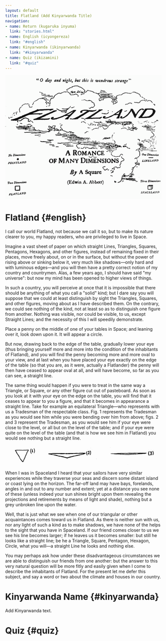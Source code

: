 ```yaml
---
layout: default
title: Flatland (Add Kinyarwanda Title)
navigation:
- name: Return (kugaruka inyuma)
  link: "stories.html"
- name: English (icyongereza)
  link: "#english"
- name: Kinyarwanda (ikinyarwanda)
  link: "#kinyarwanda"
- name: Quiz (ikizamini)
  link: "#quiz"
---
```


![](img/flatland_title.png)

# Flatland {#english}

I call our world Flatland, not because we call it so, but to make its nature clearer to you, my happy readers, who are privileged to live in Space.

Imagine a vast sheet of paper on which straight Lines, Triangles, Squares, Pentagons, Hexagons, and other figures, instead of remaining fixed in their places, move freely about, on or in the surface, but without the power of rising above or sinking below it, very much like shadows—only hard and with luminous edges—and you will then have a pretty correct notion of my country and countrymen.
Alas, a few years ago, I should have said "my universe": but now my mind has been opened to higher views of things.

In such a country, you will perceive at once that it is impossible that there should be anything of what you call a "solid" kind; but I dare say you will suppose that we could at least distinguish by sight the Triangles, Squares, and other figures, moving about as I have described them.
On the contrary, we could see nothing of the kind, not at least so as to distinguish one figure from another.
Nothing was visible, nor could be visible, to us, except Straight Lines; and the necessity of this I will speedily demonstrate.

Place a penny on the middle of one of your tables in Space; and leaning over it, look down upon it.
It will appear a circle.

But now, drawing back to the edge of the table, gradually lower your eye (thus bringing yourself more and more into the condition of the inhabitants of Flatland), and you will find the penny becoming more and more oval to your view, and at last when you have placed your eye exactly on the edge of the table (so that you are, as it were, actually a Flatlander) the penny will then have ceased to appear oval at all, and will have become, so far as you can see, a straight line.

The same thing would happen if you were to treat in the same way a Triangle, or Square, or any other figure cut out of pasteboard.
As soon as you look at it with your eye on the edge on the table, you will find that it ceases to appear to you a figure, and that it becomes in appearance a straight line.
Take for example an equilateral Triangle—who represents with us a Tradesman of the respectable class.
Fig. 1 represents the Tradesman as you would see him while you were bending over him from above; figs. 2 and 3 represent the Tradesman, as you would see him if your eye were close to the level, or all but on the level of the table; and if your eye were quite on the level of the table (and that is how we see him in Flatland) you would see nothing but a straight line.

![](img/flatland.png)

When I was in Spaceland I heard that your sailors have very similar experiences while they traverse your seas and discern some distant island or coast lying on the horizon.
The far-off land may have bays, forelands, angles in and out to any number and extent; yet at a distance you see none of these (unless indeed your sun shines bright upon them revealing the projections and retirements by means of light and shade), nothing but a grey unbroken line upon the water.

Well, that is just what we see when one of our triangular or other acquaintances comes toward us in Flatland.
As there is neither sun with us, nor any light of such a kind as to make shadows, we have none of the helps to the sight that you have in Spaceland.
If our friend comes closer to us we see his line becomes larger; if he leaves us it becomes smaller: but still he looks like a straight line; be he a Triangle, Square, Pentagon, Hexagon, Circle, what you will—a straight Line he looks and nothing else.

You may perhaps ask how under these disadvantageous circumstances we are able to distinguish our friends from one another: but the answer to this very natural question will be more fitly and easily given when I come to describe the inhabitants of Flatland.
For the present let me defer this subject, and say a word or two about the climate and houses in our country.

# Kinyarwanda Name {#kinyarwanda}

Add Kinyarwanda text.

# Quiz {#quiz}
